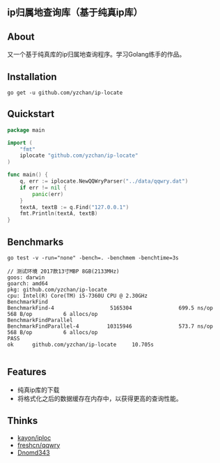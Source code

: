 ip归属地查询库（基于纯真ip库）
-----

## About

又一个基于纯真库的ip归属地查询程序。学习Golang练手的作品。

## Installation

```shell
go get -u github.com/yzchan/ip-locate
```

## Quickstart

```go
package main

import (
	"fmt"
	iplocate "github.com/yzchan/ip-locate"
)

func main() {
	q, err := iplocate.NewQQWryParser("../data/qqwry.dat")
	if err != nil {
		panic(err)
	}
	textA, textB := q.Find("127.0.0.1")
	fmt.Println(textA, textB)
}
```

## Benchmarks

```shell
go test -v -run="none" -bench=. -benchmem -benchtime=3s
```

```
// 测试环境 2017款13寸MBP 8GB(2133MHz)
goos: darwin
goarch: amd64
pkg: github.com/yzchan/ip-locate
cpu: Intel(R) Core(TM) i5-7360U CPU @ 2.30GHz
BenchmarkFind
BenchmarkFind-4                  5165304               699.5 ns/op           568 B/op          6 allocs/op
BenchmarkFindParallel
BenchmarkFindParallel-4         10315946               573.7 ns/op           568 B/op          6 allocs/op
PASS
ok      github.com/yzchan/ip-locate     10.705s


```

## Features

- 纯真ip库的下载
- 将格式化之后的数据缓存在内存中，以获得更高的查询性能。

## Thinks

- [kayon/iploc](https://github.com/kayon/iploc)
- [freshcn/qqwry](https://github.com/freshcn/qqwry)
- [Dnomd343](https://zhuanlan.zhihu.com/p/360624952)
